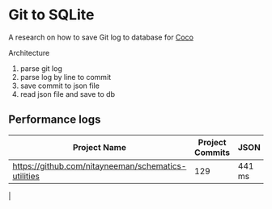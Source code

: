 # Git to SQLite

A research on how to save Git log to database for [Coco](https://github.com/inherd/coco)

Architecture

1. parse git log
2. parse log by line to commit
3. save commit to json file
4. read json file and save to db

## Performance logs

| Project Name  | Project Commits | JSON   | BinCode |  Direct SQLite  |
|---------------|-----------------|--------|---------|----------|
| https://github.com/nitayneeman/schematics-utilities | 129 | 441 ms |     |   165ms   |
| 
